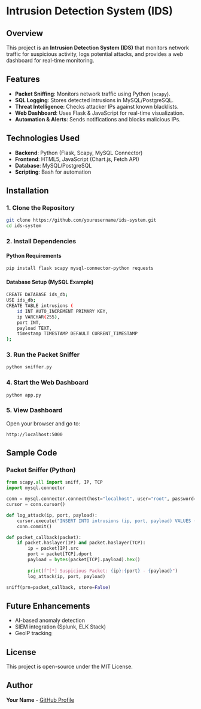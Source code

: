 # Intrusion Detection System (IDS)

## Overview
This project is an **Intrusion Detection System (IDS)** that monitors network traffic for suspicious activity, logs potential attacks, and provides a web dashboard for real-time monitoring.

## Features
- **Packet Sniffing**: Monitors network traffic using Python (`scapy`).
- **SQL Logging**: Stores detected intrusions in MySQL/PostgreSQL.
- **Threat Intelligence**: Checks attacker IPs against known blacklists.
- **Web Dashboard**: Uses Flask & JavaScript for real-time visualization.
- **Automation & Alerts**: Sends notifications and blocks malicious IPs.

## Technologies Used
- **Backend**: Python (Flask, Scapy, MySQL Connector)
- **Frontend**: HTML5, JavaScript (Chart.js, Fetch API)
- **Database**: MySQL/PostgreSQL
- **Scripting**: Bash for automation

## Installation
### 1. Clone the Repository
```sh
git clone https://github.com/yourusername/ids-system.git
cd ids-system
```

### 2. Install Dependencies
#### Python Requirements
```sh
pip install flask scapy mysql-connector-python requests
```

#### Database Setup (MySQL Example)
```sh
CREATE DATABASE ids_db;
USE ids_db;
CREATE TABLE intrusions (
    id INT AUTO_INCREMENT PRIMARY KEY,
    ip VARCHAR(255),
    port INT,
    payload TEXT,
    timestamp TIMESTAMP DEFAULT CURRENT_TIMESTAMP
);
```

### 3. Run the Packet Sniffer
```sh
python sniffer.py
```

### 4. Start the Web Dashboard
```sh
python app.py
```

### 5. View Dashboard
Open your browser and go to:
```
http://localhost:5000
```

## Sample Code
### Packet Sniffer (Python)
```python
from scapy.all import sniff, IP, TCP
import mysql.connector

conn = mysql.connector.connect(host="localhost", user="root", password="password", database="ids_db")
cursor = conn.cursor()

def log_attack(ip, port, payload):
    cursor.execute("INSERT INTO intrusions (ip, port, payload) VALUES (%s, %s, %s)", (ip, port, payload))
    conn.commit()

def packet_callback(packet):
    if packet.haslayer(IP) and packet.haslayer(TCP):
        ip = packet[IP].src
        port = packet[TCP].dport
        payload = bytes(packet[TCP].payload).hex()
        
        print(f"[*] Suspicious Packet: {ip}:{port} - {payload}")
        log_attack(ip, port, payload)

sniff(prn=packet_callback, store=False)
```

## Future Enhancements
- AI-based anomaly detection
- SIEM integration (Splunk, ELK Stack)
- GeoIP tracking

## License
This project is open-source under the MIT License.

## Author
**Your Name** - [GitHub Profile](https://github.com/yourusername)
